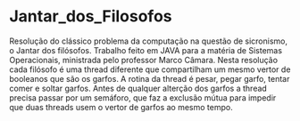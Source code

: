 # Jantar_dos_Filosofos
Resolução do clássico problema da computação na questão de sicronismo, o Jantar dos filósofos. Trabalho feito em JAVA para a matéria de Sistemas Operacionais, ministrada pelo professor Marco Câmara.
Nesta resolução cada filósofo é uma thread diferente que compartilham um mesmo vertor de booleanos que são os garfos. A rotina da thread é pesar, pegar garfo, tentar comer e soltar garfos.
Antes de qualquer alterção dos garfos a thread precisa passar por um semáforo, que faz a exclusão mútua para impedir que duas threads usem o vertor de garfos ao mesmo tempo.
